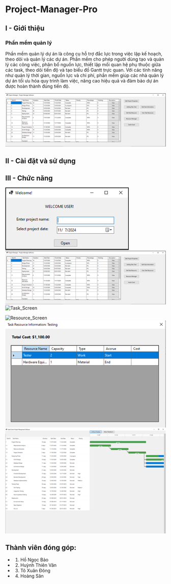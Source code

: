 # Project-Manager-Pro

## I - Giới thiệu
### Phần mềm quản lý
Phần mềm quản lý dự án là công cụ hỗ trợ đắc lực trong việc lập kế hoạch, theo dõi và quản lý các dự án. Phần mềm cho phép người dùng tạo và quản lý các công việc, phân bổ nguồn lực, thiết lập mối quan hệ phụ thuộc giữa các task, theo dõi tiến độ và tạo biểu đồ Gantt trực quan. Với các tính năng như quản lý thời gian, nguồn lực và chi phí, phần mềm giúp các nhà quản lý dự án tối ưu hóa quy trình làm việc, nâng cao hiệu quả và đảm bảo dự án được hoàn thành đúng tiến độ.

![Màn hình chính](Preview/Main_Screen.png)
## II - Cài đặt và sử dụng


## III - Chức năng

![Welcome_Screen](Preview/Welcome_Screen.png)
![Main_Screen](Preview/Main_Screen.png)
![Task_Screen](Preview/Task_Screen.png)

![Resource_Screen](Preview/Resource_Screen.png)
![Task_Resource_Screen](Preview/Task_Resource_Screen.png)
![GanttChart_Screen](Preview/GanttChart_Screen.png)


## Thành viên đóng góp:
- 1) Hồ Ngọc Bảo
- 2) Huỳnh Thiên Văn
- 3) Tô Xuân Đông
- 4) Hoàng Sân
